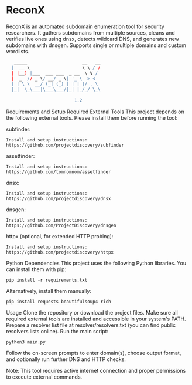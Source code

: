 # ReconX
ReconX is an automated subdomain enumeration tool for security researchers. It gathers subdomains from multiple sources, cleans and verifies live ones using dnsx, detects wildcard DNS, and generates new subdomains with dnsgen. Supports single or multiple domains and custom wordlists.


  ```r
     _____                     __   __
    |  __ \                    \ \ / /
    | |__) |___  ___ ___  _ __  \ V / 
    |  _  // _ \/ __/ _ \| '_ \  > <  
    | | \ \  __/ (_| (_) | | | |/ . \ 
    |_|  \_\___|\___\___/|_| |_/_/ \_\
                      
                            1.2
  ```


Requirements and Setup
Required External Tools
This project depends on the following external tools. Please install them before running the tool:

subfinder:
```copy
Install and setup instructions: https://github.com/projectdiscovery/subfinder
```
assetfinder:
```copy
Install and setup instructions: https://github.com/tomnomnom/assetfinder
```
dnsx:
```copy
Install and setup instructions: https://github.com/projectdiscovery/dnsx
```
dnsgen:
```cppy
Install and setup instructions: https://github.com/ProjectDiscovery/dnsgen
```
httpx (optional, for extended HTTP probing):
```copy
Install and setup instructions: https://github.com/projectdiscovery/httpx
```
Python Dependencies
This project uses the following Python libraries. You can install them with pip:

```copy
pip install -r requirements.txt
```

Alternatively, install them manually:
```copy
pip install requests beautifulsoup4 rich
```
Usage
Clone the repository or download the project files.
Make sure all required external tools are installed and accessible in your system's PATH.
Prepare a resolver list file at resolver/resolvers.txt (you can find public resolvers lists online).
Run the main script:

```copy
python3 main.py
```
Follow the on-screen prompts to enter domain(s), choose output format, and optionally run further DNS and HTTP checks.

Note: This tool requires active internet connection and proper permissions to execute external commands.
